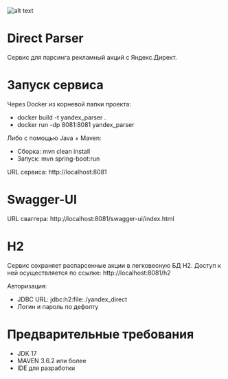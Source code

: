 ![alt text](https://memepedia.ru/wp-content/uploads/2023/05/rajan-gosling-mem-mne-poebat.jpg)

# Direct Parser
Сервис для парсинга рекламный акций с Яндекс.Директ.

# Запуск сервиса
Через Docker из корневой папки проекта: 
- docker build -t yandex_parser .
- docker run -dp 8081:8081 yandex_parser

Либо с помощью Java + Maven:
- Сборка: mvn clean install
- Запуск: mvn spring-boot:run

URL сервиса: http://localhost:8081

# Swagger-UI
URL сваггера: http://localhost:8081/swagger-ui/index.html

# H2
Сервис сохраняет распарсенные акции в легковесную БД H2. 
Доступ к ней осуществляется по ссылке: http://localhost:8081/h2

Авторизация:
- JDBC URL: jdbc:h2:file:./yandex_direct
- Логин и пароль по дефолту


# Предварительные требования
- JDK 17
- MAVEN 3.6.2 или более
- IDE для разработки
